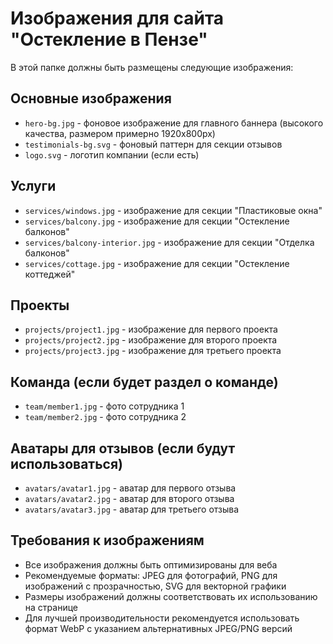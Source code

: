 # Изображения для сайта "Остекление в Пензе"

В этой папке должны быть размещены следующие изображения:

## Основные изображения
- `hero-bg.jpg` - фоновое изображение для главного баннера (высокого качества, размером примерно 1920x800px)
- `testimonials-bg.svg` - фоновый паттерн для секции отзывов
- `logo.svg` - логотип компании (если есть)

## Услуги
- `services/windows.jpg` - изображение для секции "Пластиковые окна"
- `services/balcony.jpg` - изображение для секции "Остекление балконов"
- `services/balcony-interior.jpg` - изображение для секции "Отделка балконов" 
- `services/cottage.jpg` - изображение для секции "Остекление коттеджей"

## Проекты
- `projects/project1.jpg` - изображение для первого проекта
- `projects/project2.jpg` - изображение для второго проекта
- `projects/project3.jpg` - изображение для третьего проекта

## Команда (если будет раздел о команде)
- `team/member1.jpg` - фото сотрудника 1
- `team/member2.jpg` - фото сотрудника 2

## Аватары для отзывов (если будут использоваться)
- `avatars/avatar1.jpg` - аватар для первого отзыва
- `avatars/avatar2.jpg` - аватар для второго отзыва
- `avatars/avatar3.jpg` - аватар для третьего отзыва

## Требования к изображениям
- Все изображения должны быть оптимизированы для веба
- Рекомендуемые форматы: JPEG для фотографий, PNG для изображений с прозрачностью, SVG для векторной графики
- Размеры изображений должны соответствовать их использованию на странице
- Для лучшей производительности рекомендуется использовать формат WebP с указанием альтернативных JPEG/PNG версий 